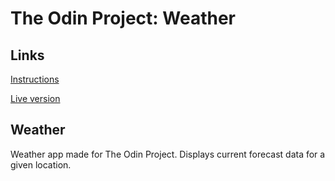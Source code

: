 # The Odin Project: Weather

## Links
[Instructions](https://www.theodinproject.com/lessons/node-path-javascript-weather-app)

[Live version](https://itsechi.github.io/weather/)

## Weather
Weather app made for The Odin Project. Displays current forecast data for a given location.



